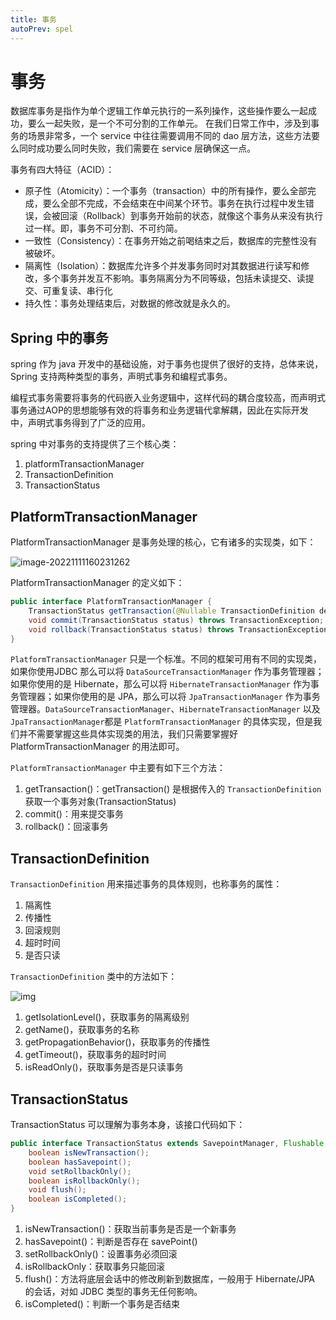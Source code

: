 ```yaml
---
title: 事务
autoPrev: spel
---
```


# 事务

数据库事务是指作为单个逻辑工作单元执行的一系列操作，这些操作要么一起成功，要么一起失败，是一个不可分割的工作单元。 在我们日常工作中，涉及到事务的场景非常多，一个 service 中往往需要调用不同的 dao 层方法，这些方法要么同时成功要么同时失败，我们需要在 service 层确保这一点。

事务有四大特征（ACID）：

* 原子性（Atomicity）：一个事务（transaction）中的所有操作，要么全部完成，要么全部不完成，不会结束在中间某个环节。事务在执行过程中发生错误，会被回滚（Rollback）到事务开始前的状态，就像这个事务从来没有执行过一样。即，事务不可分割、不可约简。
* 一致性（Consistency）：在事务开始之前喝结束之后，数据库的完整性没有被破坏。
* 隔离性（Isolation）：数据库允许多个并发事务同时对其数据进行读写和修改，多个事务并发互不影响。事务隔离分为不同等级，包括未读提交、读提交、可重复读、串行化
* 持久性：事务处理结束后，对数据的修改就是永久的。

## Spring 中的事务

spring 作为 java 开发中的基础设施，对于事务也提供了很好的支持，总体来说，Spring 支持两种类型的事务，声明式事务和编程式事务。

编程式事务需要将事务的代码嵌入业务逻辑中，这样代码的耦合度较高，而声明式事务通过AOP的思想能够有效的将事务和业务逻辑代拿解耦，因此在实际开发中，声明式事务得到了广泛的应用。

spring 中对事务的支持提供了三个核心类：

1. platformTransactionManager
2. TransactionDefinition
3. TransactionStatus

## PlatformTransactionManager

PlatformTransactionManager 是事务处理的核心，它有诸多的实现类，如下：

![image-20221111160231262](https://img.zxqs.top/20221111160240.png)

PlatformTransactionManager 的定义如下：

```java
public interface PlatformTransactionManager {
	TransactionStatus getTransaction(@Nullable TransactionDefinition definition);
	void commit(TransactionStatus status) throws TransactionException;
	void rollback(TransactionStatus status) throws TransactionException;
}
```

`PlatformTransactionManager` 只是一个标准。不同的框架可用有不同的实现类，如果你使用JDBC 那么可以将 `DataSourceTransactionManager` 作为事务管理器；如果你使用的是 Hibernate，那么可以将 `HibernateTransactionManager` 作为事务管理器；如果你使用的是 JPA，那么可以将 `JpaTransactionManager` 作为事务管理器。`DataSourceTransactionManager`、`HibernateTransactionManager` 以及 `JpaTransactionManager`都是 `PlatformTransactionManager` 的具体实现，但是我们并不需要掌握这些具体实现类的用法，我们只需要掌握好 PlatformTransactionManager 的用法即可。

`PlatformTransactionManager` 中主要有如下三个方法：

1. getTransaction()：getTransaction() 是根据传入的 `TransactionDefinition` 获取一个事务对象(TransactionStatus)
1. commit()：用来提交事务
2. rollback()：回滚事务

## TransactionDefinition

`TransactionDefinition` 用来描述事务的具体规则，也称事务的属性：

1. 隔离性
2. 传播性
3. 回滚规则
4. 超时时间
5. 是否只读

`TransactionDefinition` 类中的方法如下：

![img](https://img.zxqs.top/20221111162405.png)

1. getIsolationLevel()，获取事务的隔离级别 
2. getName()，获取事务的名称 
3. getPropagationBehavior()，获取事务的传播性 
4. getTimeout()，获取事务的超时时间 
5. isReadOnly()，获取事务是否是只读事务 

## TransactionStatus

TransactionStatus 可以理解为事务本身，该接口代码如下：

```java
public interface TransactionStatus extends SavepointManager, Flushable {
	boolean isNewTransaction();
	boolean hasSavepoint();
	void setRollbackOnly();
	boolean isRollbackOnly();
	void flush();
	boolean isCompleted();
}
```

1. isNewTransaction()：获取当前事务是否是一个新事务
2. hasSavepoint()：判断是否存在 savePoint()
3. setRollbackOnly()：设置事务必须回滚
4. isRollbackOnly：获取事务只能回滚
5. flush()：方法将底层会话中的修改刷新到数据库，一般用于 Hibernate/JPA 的会话，对如 JDBC 类型的事务无任何影响。
6. isCompleted()：判断一个事务是否结束



